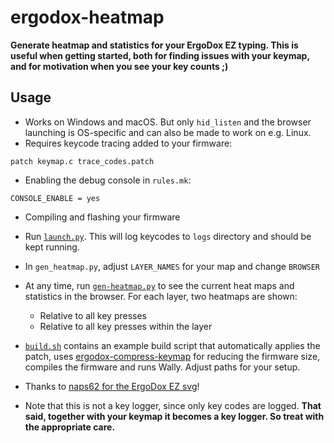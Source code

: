 # ergodox-heatmap

**Generate heatmap and statistics for your ErgoDox EZ typing. This is useful when getting started, both for finding issues with your keymap, and for motivation when you see your key counts ;)**

## Usage

- Works on Windows and macOS. But only `hid_listen` and the browser launching is OS-specific and can also be made to work on e.g. Linux.
- Requires keycode tracing added to your firmware:
```
patch keymap.c trace_codes.patch
```
- Enabling the debug console in `rules.mk`:
```
CONSOLE_ENABLE = yes
```
- Compiling and flashing your firmware
- Run [`launch.py`](https://github.com/mrichtarsky/ergodox-heatmap/blob/main/launch.py). This will log keycodes to `logs` directory and should be kept running.
- In `gen_heatmap.py`, adjust `LAYER_NAMES` for your map and change `BROWSER`
- At any time, run [`gen-heatmap.py`](https://github.com/mrichtarsky/ergodox-heatmap/blob/main/gen-heatmap.py) to see the current heat maps and statistics in the browser. For each layer, two heatmaps are shown:
  - Relative to all key presses
  - Relative to all key presses within the layer

- [`build.sh`](https://github.com/mrichtarsky/ergodox-heatmap/blob/main/build.sh) contains an example build script that automatically applies the patch, uses [ergodox-compress-keymap](https://github.com/mrichtarsky/ergodox-compress-keymap) for reducing the firmware size, compiles the firmware and runs Wally. Adjust paths for your setup.

- Thanks to [naps62 for the ErgoDox EZ svg](https://github.com/naps62/ergodox-heatmap-generator)!
- Note that this is not a key logger, since only key codes are logged. **That said, together with your keymap it becomes a key logger. So treat with the appropriate care.**

